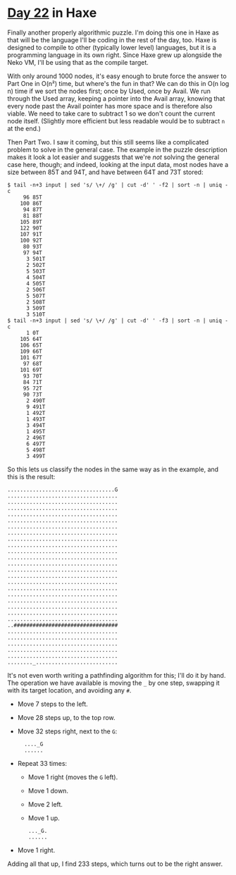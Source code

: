 # [Day 22](http://adventofcode.com/2016/day/22) in Haxe

Finally another properly algorithmic puzzle. I'm doing this one in Haxe as that
will be the language I'll be coding in the rest of the day, too. Haxe is
designed to compile to other (typically lower level) languages, but it is a
programming language in its own right. Since Haxe grew up alongside the Neko
VM, I'll be using that as the compile target.

With only around 1000 nodes, it's easy enough to brute force the answer to Part
One in O(n²) time, but where's the fun in that? We can do this in O(n log n)
time if we sort the nodes first; once by Used, once by Avail. We run through
the Used array, keeping a pointer into the Avail array, knowing that every node
past the Avail pointer has more space and is therefore also viable. We need to
take care to subtract 1 so we don't count the current node itself. (Slightly
more efficient but less readable would be to subtract `n` at the end.)

Then Part Two. I saw it coming, but this still seems like a complicated problem
to solve in the general case. The example in the puzzle description makes it
look a lot easier and suggests that we're _not_ solving the general case here,
though; and indeed, looking at the input data, most nodes have a size between
85T and 94T, and have between 64T and 73T stored:

    $ tail -n+3 input | sed 's/ \+/ /g' | cut -d' ' -f2 | sort -n | uniq -c
         96 85T
        100 86T
         94 87T
         81 88T
        105 89T
        122 90T
        107 91T
        100 92T
         80 93T
         97 94T
          3 501T
          2 502T
          5 503T
          4 504T
          4 505T
          2 506T
          5 507T
          2 508T
          3 509T
          3 510T
    $ tail -n+3 input | sed 's/ \+/ /g' | cut -d' ' -f3 | sort -n | uniq -c
          1 0T
        105 64T
        106 65T
        109 66T
        101 67T
         97 68T
        101 69T
         93 70T
         84 71T
         95 72T
         90 73T
          2 490T
          9 491T
          1 492T
          1 493T
          3 494T
          1 495T
          2 496T
          6 497T
          5 498T
          3 499T

So this lets us classify the nodes in the same way as in the example, and this
is the result:

    ..................................G
    ...................................
    ...................................
    ...................................
    ...................................
    ...................................
    ...................................
    ...................................
    ...................................
    ...................................
    ...................................
    ...................................
    ...................................
    ...................................
    ...................................
    ...................................
    ...................................
    ...................................
    ...................................
    ...................................
    ...................................
    ...................................
    ..#################################
    ...................................
    ...................................
    ...................................
    ...................................
    ...................................
    ........_..........................

It's not even worth writing a pathfinding algorithm for this; I'll do it by
hand. The operation we have available is moving the `_` by one step, swapping
it with its target location, and avoiding any `#`.

* Move 7 steps to the left.
* Move 28 steps up, to the top row.
* Move 32 steps right, next to the `G`:

        ...._G
        ......

* Repeat 33 times:

  * Move 1 right (moves the `G` left).
  * Move 1 down.
  * Move 2 left.
  * Move 1 up.

        ..._G.
        ......

* Move 1 right.

Adding all that up, I find 233 steps, which turns out to be the right answer.
